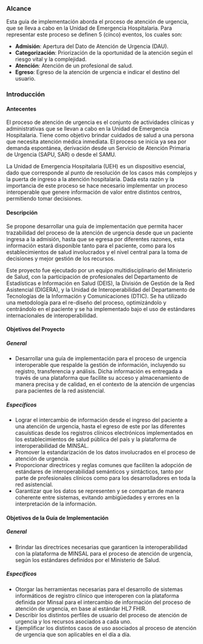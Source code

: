 ### Alcance

Esta guía de implementación aborda el proceso de atención de urgencia, que se lleva a cabo en la Unidad de Emergencia Hospitalaria. Para representar este proceso se definen 5 (cinco) eventos, los cuales son:

- **Admisión**: Apertura del Dato de Atención de Urgencia (DAU).
- **Categorización**: Priorización de la oportunidad de la atención según el riesgo vital y la complejidad.
- **Atención**: Atención de un profesional de salud.
- **Egreso**: Egreso de la atención de urgencia e indicar el destino del usuario.

### Introducción

#### Antecentes

El proceso de atención de urgencia es el conjunto de actividades clínicas y administrativas que se llevan a cabo en la Unidad de Emergencia Hospitalaria. Tiene como objetivo brindar cuidados de salud a una persona que necesita atención médica inmediata. El proceso se inicia ya sea por demanda espontánea, derivación desde un Servicio de Atención Primaria de Urgencia (SAPU, SAR) o desde el SAMU.

La Unidad de Emergencia Hospitalaria (UEH) es un dispositivo esencial, dado que corresponde al punto de resolución de los casos más complejos y la puerta de ingreso a la atención hospitalaria. Dada esta razón y la importancia de este proceso se hace necesario implementar un proceso interoperable que genere información de valor entre distintos centros, permitiendo tomar decisiones.

#### Descripción

Se propone desarrollar una guía de implementación que permita hacer trazabilidad del proceso de la atención de urgencia desde que un paciente ingresa a la admisión, hasta que se egresa por diferentes razones, esta información estará disponible tanto para el paciente, como para los establecimientos de salud involucrados y el nivel central para la toma de decisiones y mejor gestión de los recursos.

Este proyecto fue ejecutado por un equipo multidisciplinario del Ministerio de Salud, con la participación de profesionales del Departamento de Estadísticas e Información en Salud (DEIS), la División de Gestión de la Red Asistencial (DIGERA), y la Unidad de Interoperabilidad del Departamento de Tecnologías de la Información y Comunicaciones (DTIC). Se ha utilizado una metodología para el re-diseño del proceso, optimizándolo y centrándolo en el paciente y se ha implementado bajo el uso de estándares internacionales de interoperabilidad.

#### Objetivos del Proyecto

##### General

- Desarrollar una guía de implementación para el proceso de urgencia interoperable que respalde la gestión de información, incluyendo su registro, transferencia y análisis. Dicha información es entregada a través de una plataforma que facilite su acceso y almacenamiento de manera precisa y de calidad, en el contexto de la atención de urgencias para pacientes de la red asistencial.

##### Específicos

- Lograr el intercambio de información desde el ingreso del paciente a una atención de urgencia, hasta el egreso de este por las diferentes casuísticas desde los registros clínicos electrónicos implementados en los establecimientos de salud pública del país y la plataforma de interoperabilidad de MINSAL.
- Promover la estandarización de los datos involucrados en el proceso de atención de urgencia.
- Proporcionar directrices y reglas comunes que faciliten la adopción de estándares de interoperabilidad semánticos y sintácticos, tanto por parte de profesionales clínicos como para los desarrolladores en toda la red asistencial.
- Garantizar que los datos se representen y se compartan de manera coherente entre sistemas, evitando ambigüedades y errores en la interpretación de la información.

#### Objetivos de la Guía de Implementación

##### General

- Brindar las directrices necesarias que garanticen la interoperabilidad con la plataforma de MINSAL para el proceso de atención de urgencia, según los estándares definidos por el Ministerio de Salud.

##### Específicos

- Otorgar las herramientas necesarias para el desarrollo de sistemas informáticos de registro clínico que interoperen con la plataforma definida por Minsal para el intercambio de información del proceso de atención de urgencia, en base al estándar HL7 FHIR.
- Describir los distintos perfiles de usuario del proceso de atención de urgencia y los recursos asociados a cada uno.
- Ejemplificar los distintos casos de uso asociados al proceso de atención de urgencia que son aplicables en el día a día.
